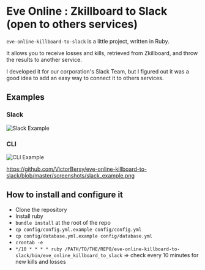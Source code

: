 # Eve Online : Zkillboard to Slack (open to others services)

`eve-online-killboard-to-slack` is a little project, written in Ruby.

It allows you to receive losses and kills, retrieved from Zkillboard, and throw the results to another service.

I developed it for our corporation's Slack Team, but I figured out it was a good idea to add an easy way to connect it to others services.

## Examples

### Slack

![Slack Example](https://raw.githubusercontent.com/VictorBersy/eve-online-killboard-to-slack/master/screenshots/slack_example.png)

### CLI

![CLI Example](https://raw.githubusercontent.com/VictorBersy/eve-online-killboard-to-slack/master/screenshots/cli_example.png)

https://github.com/VictorBersy/eve-online-killboard-to-slack/blob/master/screenshots/slack_example.png



## How to install and configure it

- Clone the repository
- Install ruby
- `bundle install` at the root of the repo
- `cp config/config.yml.example config/config.yml`
- `cp config/database.yml.example config/database.yml`
- `crontab -e`
- `*/10 * * * * ruby /PATH/TO/THE/REPO/eve-online-killboard-to-slack/bin/eve_online_killboard_to_slack` => check every 10 minutes for new kills and losses
